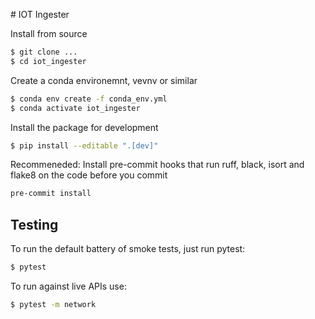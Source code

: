 # IOT Ingester

Install from source
```sh
$ git clone ...
$ cd iot_ingester
```

Create a conda environemnt, vevnv or similar
```sh
$ conda env create -f conda_env.yml
$ conda activate iot_ingester
```

Install the package for development
```sh
$ pip install --editable ".[dev]"
```

Recommeneded: Install pre-commit hooks that run ruff, black, isort and flake8 on the code before you commit
```sh
pre-commit install
```

## Testing
To run the default battery of smoke tests, just run pytest:
```sh
$ pytest
```

To run against live APIs use:
```sh
$ pytest -m network
```
